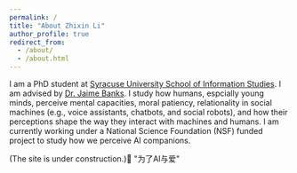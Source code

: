 ```yaml
---
permalink: /
title: "About Zhixin Li"
author_profile: true
redirect_from: 
  - /about/
  - /about.html
---
```


I am a PhD student at [Syracuse University School of Information Studies](https://ischool.syr.edu/). I am advised by [Dr. Jaime Banks](https://ischool.syr.edu/jaime-banks/#Biography). I study how humans, espcially young minds, perceive mental capacities, moral patiency, relationality in social machines (e.g., voice assistants, chatbots, and social robots), and how their perceptions shape the way they interact with machines and humans. I am currently working under a National Science Foundation (NSF) funded project to study how we perceive AI companions.

(The site is under construction.)🚧
"为了AI与爱"

